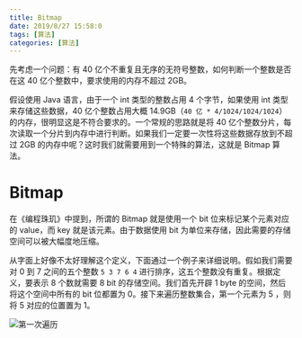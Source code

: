 ```yaml
---
title: Bitmap
date: 2019/8/27 15:58:0
tags: [算法]
categories: [算法]
---
```

先考虑一个问题：有 40 亿个不重复且无序的无符号整数，如何判断一个整数是否在这 40 亿个整数中，要求使用的内存不超过 2GB。

<!--more-->

假设使用 Java 语言，由于一个 int 类型的整数占用 4 个字节，如果使用 int 类型来存储这些数据，40 亿个整数占用大概 14.9GB（`40 亿 * 4/1024/1024/1024`）的内存，很明显这是不符合要求的。一个常规的思路就是将 40 亿个整数分片，每次读取一个分片到内存中进行判断。如果我们一定要一次性将这些数据存放到不超过 2GB 的内存中呢？这时我们就需要用到一个特殊的算法，这就是 Bitmap 算法。

# Bitmap
在《编程珠玑》中提到，所谓的 Bitmap 就是使用一个 bit 位来标记某个元素对应的 value，而 key 就是该元素。由于数据使用 bit 为单位来存储，因此需要的存储空间可以被大幅度地压缩。

从字面上好像不太好理解这个定义，下面通过一个例子来详细说明。假如我们需要对 0 到 7 之间的五个整数 `5 3 7 6 4` 进行排序，这五个整数没有重复。根据定义，要表示 8 个数就需要 8 bit 的存储空间。我们首先开辟 1 byte 的空间，然后将这个空间中所有的 bit 位都置为 0。接下来遍历整数集合，第一个元素为 5 ，则将 5 对应的位置置为 1。

![第一次遍历](https://img.nekolr.com/images/2019/08/27/RRl.png)

